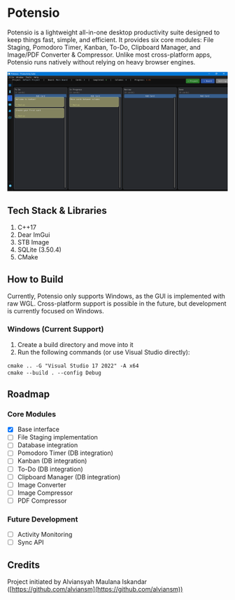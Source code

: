 # Potensio

Potensio is a lightweight all-in-one desktop productivity suite designed to keep things fast, simple, and efficient. It provides six core modules: File Staging, Pomodoro Timer, Kanban, To-Do, Clipboard Manager, and Image/PDF Converter & Compressor. Unlike most cross-platform apps, Potensio runs natively without relying on heavy browser engines.

![Screenshot of Potensio](Screenshot_1.png)

## Tech Stack & Libraries

1. C++17
2. Dear ImGui
3. STB Image
4. SQLite (3.50.4)
5. CMake

## How to Build

Currently, Potensio only supports Windows, as the GUI is implemented with raw WGL. Cross-platform support is possible in the future, but development is currently focused on Windows.

### Windows (Current Support)

1. Create a build directory and move into it
2. Run the following commands (or use Visual Studio directly):

```
cmake .. -G "Visual Studio 17 2022" -A x64
cmake --build . --config Debug
```

## Roadmap

### Core Modules

- [x] Base interface
- [ ] File Staging implementation
- [ ] Database integration
- [ ] Pomodoro Timer (DB integration)
- [ ] Kanban (DB integration)
- [ ] To-Do (DB integration)
- [ ] Clipboard Manager (DB integration)
- [ ] Image Converter
- [ ] Image Compressor
- [ ] PDF Compressor

### Future Development

- [ ] Activity Monitoring
- [ ] Sync API

## Credits

Project initiated by Alviansyah Maulana Iskandar ([https://github.com/alviansm](https://github.com/alviansm))
